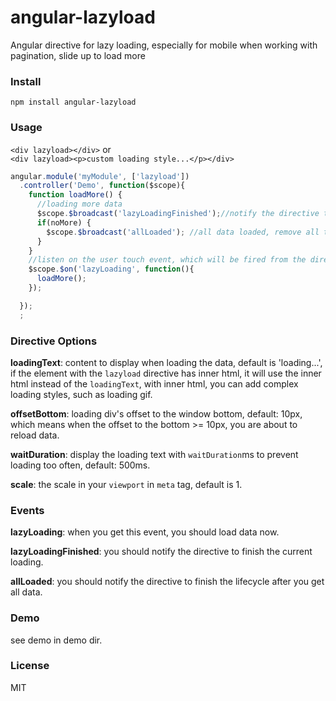 # angular-lazyload
Angular directive for lazy loading, especially for mobile when working with pagination, slide up to load more  

### Install

`npm install angular-lazyload`

### Usage

`<div lazyload></div>` or  
`<div lazyload><p>custom loading style...</p></div>`  

```javascript
angular.module('myModule', ['lazyload'])
  .controller('Demo', function($scope){
    function loadMore() {
      //loading more data
      $scope.$broadcast('lazyLoadingFinished');//notify the directive to finish the current loading
      if(noMore) {
        $scope.$broadcast('allLoaded'); //all data loaded, remove all the touch events
      }
    }
    //listen on the user touch event, which will be fired from the directive
    $scope.$on('lazyLoading', function(){
      loadMore();
    });

  });
  ;
```  

### Directive Options


**loadingText**: content to display when loading the data, default is 'loading...', if the element with the `lazyload` directive has inner html, it will use the inner html instead of the `loadingText`, with inner html, you can add complex loading styles, such as loading gif.

**offsetBottom**: loading div's offset to the window bottom, default: 10px, which means when the offset to the bottom >= 10px, you are about to reload data.

**waitDuration**: display the loading text with `waitDuration`ms to prevent loading too often, default: 500ms.

**scale**: the scale in your `viewport` in `meta` tag, default is 1.

### Events

**lazyLoading**: when you get this event, you should load data now.

**lazyLoadingFinished**: you should notify the directive to finish the current loading.

**allLoaded**: you should notify the directive to finish the lifecycle after you get all data.

### Demo  

see demo in demo dir.

### License

MIT

